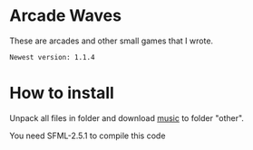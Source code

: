 # Arcade Waves

These are arcades and other small games that I wrote.

`Newest version: 1.1.4`


How to install
=====================
Unpack all files in folder and download [music](https://drive.google.com/open?id=1IumFXr8ad1uYC6iPsBjOCfiDrXN2U3Sn) to folder "other".

You need SFML-2.5.1 to compile this code

